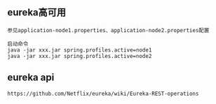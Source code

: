 ## eureka高可用

```
参见application-node1.properties、application-node2.properties配置

启动命令
java -jar xxx.jar spring.profiles.active=node1
java -jar xxx.jar spring.profiles.active=node2
```

## eureka api

```
https://github.com/Netflix/eureka/wiki/Eureka-REST-operations
```